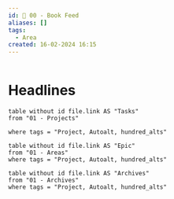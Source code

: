 ```yaml
---
id: 🕎 00 - Book Feed
aliases: []
tags:
  - Area
created: 16-02-2024 16:15
---
```


```toc
```
# Headlines

```dataview
table without id file.link AS "Tasks"
from "01 - Projects"

where tags = "Project, Autoalt, hundred_alts"
```


```dataview
table without id file.link AS "Epic"
from "01 - Areas"
where tags = "Project, Autoalt, hundred_alts"
```


```dataview
table without id file.link AS "Archives"
from "01 - Archives"
where tags = "Project, Autoalt, hundred_alts"
```


